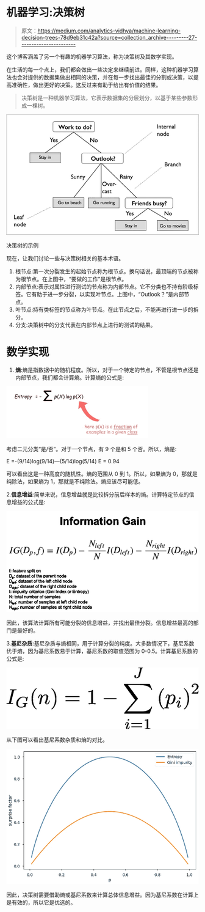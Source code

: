 # 机器学习:决策树

> 原文：<https://medium.com/analytics-vidhya/machine-learning-decision-trees-78d9eb31c42a?source=collection_archive---------27----------------------->

这个博客涵盖了另一个有趣的机器学习算法，称为决策树及其数学实现。

在生活的每一个点上，我们都会做出一些决定来继续前进。同样，这种机器学习算法也会对提供的数据集做出相同的决策，并在每一步找出最佳的分割或决策，以提高准确性，做出更好的决策。这反过来有助于给出有价值的结果。

> 决策树是一种机器学习算法，它表示数据集的分层划分，以基于某些参数形成一棵树。

![](img/7bfa5baa00b91d4c4ddd4c13b0f228aa.png)

决策树的示例

现在，让我们讨论一些与决策树相关的基本术语。

1.  根节点:第一次分裂发生的起始节点称为根节点。换句话说，最顶端的节点被称为根节点。在上图中，“要做的工作”是根节点。
2.  内部节点:表示对属性进行测试的节点称为内部节点。它不分类也不持有阶级标签。它有助于进一步分裂，以实现叶节点。上图中，“Outlook？”是内部节点。
3.  叶节点:持有类标签的节点称为叶节点。在此节点之后，不能再进行进一步的拆分。
4.  分支:决策树中的分支代表在内部节点上进行的测试的结果。

# 数学实现

1.  **熵**:熵是指数据中的随机程度。所以，对于一个特定的节点，不管是根节点还是内部节点，我们都会计算熵。计算熵的公式是:

![](img/70b3f13984a0c9bc000c471bc011b8d5.png)

考虑二元分类“是/否”。对于一个节点，有 9 个是和 5 个否。所以，熵是:

E =-(9/14)log(9/14)—(5/14)log(5/14)
E = 0.94

可以看出这是一种高度的随机性。熵的范围从 0 到 1。所以，如果熵为 0，那就是纯除法，如果熵为 1，那就是不纯除法。熵应该尽可能低。

2.**信息增益**:简单来说，信息增益就是比较拆分前后样本的熵。计算特定节点的信息增益的公式是:

![](img/835c1836ca9fa3553536c80ed55eeac1.png)

因此，该算法计算所有可能分裂的信息增益，并找出最佳分裂。信息增益最高的部门是最好的。

3.**基尼杂质**:基尼杂质与熵相同，用于计算分裂的纯度。大多数情况下，基尼系数优于熵，因为基尼系数易于计算，基尼系数的取值范围为 0-0.5。计算基尼系数的公式是:

![](img/4f47b95fe7a62d66ce198279e578038f.png)

从下图可以看出基尼系数杂质和熵的对比。

![](img/61134f09fd54759867d51e4427a4260f.png)

因此，决策树需要借助熵或基尼系数来计算总体信息增益。因为基尼系数在计算上是有效的，所以它是优选的。